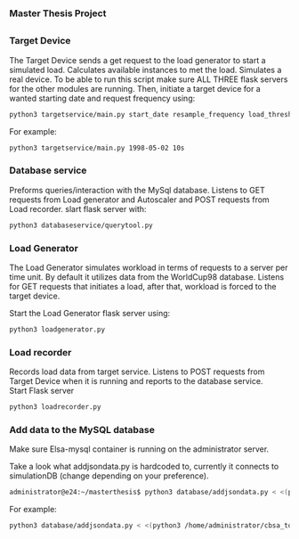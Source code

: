 ### Master Thesis Project
##

### Target Device

The Target Device sends a get request to the load generator to start a simulated load. Calculates available instances to met the load. Simulates a real device. 
To be able to run this script make sure ALL THREE flask servers for the other modules are running. Then, initiate a target device for a wanted starting date and request frequency using:

````bash
python3 targetservice/main.py start_date resample_frequency load_threshold
````
For example: 
````bash
python3 targetservice/main.py 1998-05-02 10s
````

### Database service
Preforms queries/interaction with the MySql database. Listens to GET requests from Load generator and Autoscaler and POST requests from Load recorder. 
slart flask server with: 

````bash
python3 databaseservice/querytool.py
````

### Load Generator
The Load Generator simulates workload in terms of requests to a server per time unit. By default it utilizes data from the WorldCup98 database.
Listens for GET requests that initiates a load, after that, workload is forced to the target device.

Start the Load Generator flask server using:

````bash
python3 loadgenerator.py
````


### Load recorder
Records load data from target service. Listens to POST requests from Target Device when it is running and reports to the database service.  
Start Flask server
````bash
python3 loadrecorder.py
````



### Add data to the MySQL database 
Make sure Elsa-mysql container is running on the administrator server.

Take a look what addjsondata.py is hardcoded to, currently it connects to simulationDB (change depending on your preference).

````bash
administrator@e24:~/masterthesis$ python3 database/addjsondata.py < <(python3 /home/administrator/cbsa_tools/view.py --dataset WORLDCUP98 --input /home/administrator/cbsa_tools/worldcup98.zip --start [time] --duration [in hours] --format json)
````
For example: 
````bash
python3 database/addjsondata.py < <(python3 /home/administrator/cbsa_tools/view.py --dataset WORLDCUP98 --input /home/administrator/cbsa_tools/worldcup98.zip --start 1998-06-22T21:00:00 --duration 3h --format json)
````
